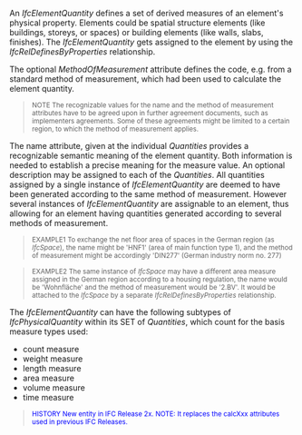 An _IfcElementQuantity_ defines a set of derived measures of an element's physical property. Elements could be spatial structure elements (like buildings, storeys, or spaces) or building elements (like walls, slabs, finishes). The _IfcElementQuantity_ gets assigned to the element by using the _IfcRelDefinesByProperties_ relationship.

The optional _MethodOfMeasurement_ attribute defines the code, e.g. from a standard method of measurement, which had been used to calculate the element quantity.

> <small>NOTE The recognizable values for the name and the
        method of measurement attributes have to be agreed upon
        in further agreement documents, such as implementers
        agreements. Some of these agreements might be limited to
        a certain region, to which the method of measurement
        applies.</small>
> 


The name attribute, given at the individual _Quantities_ provides a recognizable semantic meaning of the element quantity. Both information is needed to establish a precise meaning for the measure value. An optional description may be assigned to each of the _Quantities_. All quantities assigned by a single instance of _IfcElementQuantity_ are deemed to have been generated according to the same method of measurement. However several instances of _IfcElementQuantity_ are assignable to an element, thus allowing for an element having quantities generated according to several methods of measurement.

> <small>EXAMPLE1 To exchange the net floor area of spaces
        in the German region (as <i>IfcSpace</i>), the name might
        be 'HNF1' (area of main function type 1), and the method
        of measurement might be accordingly 'DIN277' (German
        industry norm no. 277)</small>
> 


> <small>EXAMPLE2 The same instance of <i>IfcSpace</i> may
        have a different area measure assigned in the German
        region according to a housing regulation, the name would
        be 'Wohnfl&auml;che' and the method of measurement would
        be '2.BV'. It would be attached to the <i>IfcSpace</i> by
        a separate <i>IfcRelDefinesByProperties</i>
        relationship.</small>
> 


The _IfcElementQuantity_ can have the following subtypes of _IfcPhysicalQuantity_ within its SET of _Quantities_, which count for the basis measure types used:

* count measure 
* weight measure 
* length measure 
* area measure 
* volume measure 
* time measure 

> <small><font color="#0000FF">HISTORY New entity in IFC
        Release 2x. NOTE: It replaces the calcXxx attributes used
        in previous IFC Releases.</font></small>
>